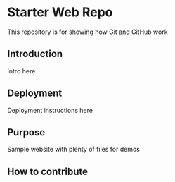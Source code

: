 # Starter Web Repo

This repository is for showing how Git and GitHub work

## Introduction

Intro here

## Deployment

Deployment instructions here

## Purpose

Sample website with plenty of files for demos

## How to contribute
